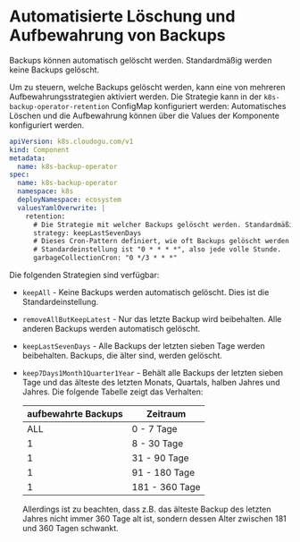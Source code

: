 # Automatisierte Löschung und Aufbewahrung von Backups

Backups können automatisch gelöscht werden.
Standardmäßig werden keine Backups gelöscht.

Um zu steuern, welche Backups gelöscht werden, kann eine von mehreren Aufbewahrungsstrategien aktiviert werden.
Die Strategie kann in der `k8s-backup-operator-retention` ConfigMap konfiguriert werden:
Automatisches Löschen und die Aufbewahrung können über die Values der Komponente konfiguriert werden.

```yaml backup-operator-component.yaml
apiVersion: k8s.cloudogu.com/v1
kind: Component
metadata:
  name: k8s-backup-operator
spec:
  name: k8s-backup-operator
  namespace: k8s
  deployNamespace: ecosystem
  valuesYamlOverwrite: |
    retention:
      # Die Strategie mit welcher Backups gelöscht werden. Standardmäßig ist es keepAll.
      strategy: keepLastSevenDays
      # Dieses Cron-Pattern definiert, wie oft Backups gelöscht werden sollen.
      # Standardeinstellung ist "0 * * * *", also jede volle Stunde.
      garbageCollectionCron: "0 */3 * * *"
```

Die folgenden Strategien sind verfügbar:
- `keepAll` - Keine Backups werden automatisch gelöscht. Dies ist die Standardeinstellung.
- `removeAllButKeepLatest` - Nur das letzte Backup wird beibehalten. Alle anderen Backups werden automatisch gelöscht.
- `keepLastSevenDays` - Alle Backups der letzten sieben Tage werden beibehalten. Backups, die älter sind, werden gelöscht.
- `keep7Days1Month1Quarter1Year` - Behält alle Backups der letzten sieben Tage und das älteste des letzten Monats, Quartals, halben Jahres und Jahres.
  Die folgende Tabelle zeigt das Verhalten:
  
  | aufbewahrte Backups | Zeitraum       |
  |---------------------|----------------|
  | ALL                 | 0 - 7 Tage     |
  | 1                   | 8 - 30 Tage    |
  | 1                   | 31 - 90 Tage   |
  | 1                   | 91 - 180 Tage  |
  | 1                   | 181 - 360 Tage |
  Allerdings ist zu beachten, dass z.B. das älteste Backup des letzten Jahres nicht immer 360 Tage alt ist,
  sondern dessen Alter zwischen 181 und 360 Tagen schwankt.